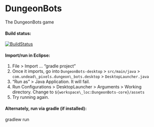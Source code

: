 # DungeonBots
The DungeonBots game

#### Build status:
[![BuildStatus](https://travis-ci.com/cyanpelican/DungeonBots.svg?token=e8xGyuEnZZSykp8ymA16&branch=master)](https://travis-ci.com/cyanpelican/DungeonBots/builds)

#### Import/run in Eclipse:

1. File > Import … “gradle project”
2. Once it imports, go into `DungeonBots-desktop` > `src/main/java` > `com.undead\_pixels.dungeon\_bots.desktop` > `DesktopLauncher.java`
3. “Run as” > Java Application. It will fail.
4. Run Configurations > DesktopLauncher > Arguments > Working directory. Change to `${workspace\_loc:DungeonBots-core}/assets`
5. Try running again.


#### Alternately, run via gradle (if installed):

gradlew run
